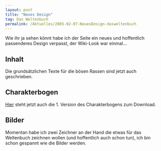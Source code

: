```yaml
---
layout: post
title: "Neues Design"
tag: Das Weltenbuch
permalink: /Aktuelles/2005-02-07-NeuesDesign-dasweltenbuch
---
```


Wie ihr ja sehen könnt habe ich der Seite ein neues und hoffentlich passenderes Design verpasst, der Wiki-Look war einmal...

## Inhalt

Die grundsätzlichen Texte für die bösen Rassen sind jetzt auch geschrieben.

## Charakterbogen

[Hier](https://dasweltenbuch.jcgames.de/Publikationen/) steht jetzt auch die 1. Version des Charakterbogens zum Download.

## Bilder

Momentan habe ich zwei Zeichner an der Hand die etwas für das Weltenbuch zeichnen wollen (und hoffentlich auch schon tun), ich bin schon gespannt wie die Bilder werden.

